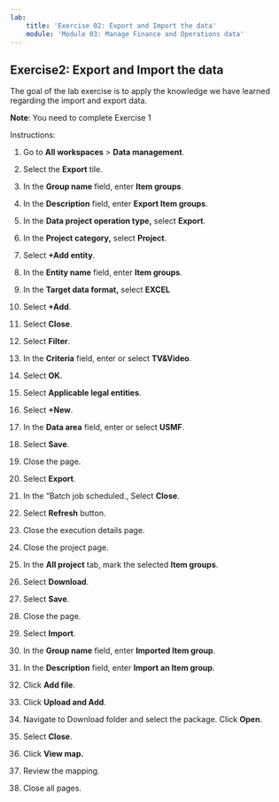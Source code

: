 ```yaml
---
lab:
    title: 'Exercise 02: Export and Import the data'
    module: 'Module 03: Manage Finance and Operations data'
---
```

## Exercise2: Export and Import the data

The goal of the lab exercise is to apply the knowledge we have learned regarding the import and export data.

**Note**: You need to complete Exercise 1

Instructions:

1. Go to **All workspaces** > **Data management**.

2. Select the **Export** tile.

3. In the **Group name** field, enter **Item groups**.

4. In the **Description** field, enter **Export Item groups**.

5. In the **Data project operation type,** select **Export**.

6. In the **Project category,** select **Project**.

7. Select **+Add entity**.

8. In the **Entity name** field, enter **Item groups**.

9. In the **Target data format,** select **EXCEL**

10. Select **+Add**.

11. Select **Close**.

12. Select **Filter**.

13. In the **Criteria** field, enter or select **TV&amp;Video**.

14. Select **OK**.

15. Select **Applicable legal entities**.

16. Select **+New**.

17. In the **Data area** field, enter or select **USMF**.

18. Select **Save**.

19. Close the page.

20. Select **Export**.

21. In the “Batch job scheduled., Select **Close**.

22. Select **Refresh** button.

23. Close the execution details page.

24. Close the project page.

25. In the **All project** tab, mark the selected **Item groups**.

26. Select **Download**.

27. Select **Save**.

28. Close the page.

29. Select **Import**.

30. In the **Group name** field, enter **Imported Item group**.

31. In the **Description** field, enter **Import an Item group**.

32. Click **Add file**.

33. Click **Upload and Add**.

34. Navigate to Download folder and select the package. Click **Open**.

35. Select **Close**.


36. Click **View map.**

37. Review the mapping.

38. Close all pages.
